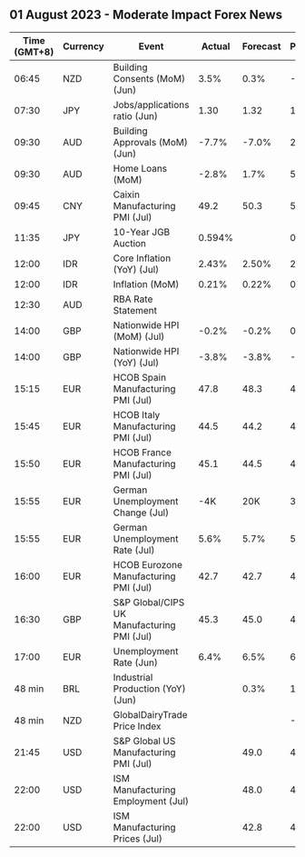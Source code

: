 ## 01 August 2023 - Moderate Impact Forex News

| Time (GMT+8) | Currency | Event | Actual | Forecast | Previous |
|------|----------|-------|--------|----------|----------|
| 06:45 | NZD | Building Consents (MoM) (Jun) | 3.5% | 0.3% | -2.3% |
| 07:30 | JPY | Jobs/applications ratio (Jun) | 1.30 | 1.32 | 1.31 |
| 09:30 | AUD | Building Approvals (MoM) (Jun) | -7.7% | -7.0% | 20.5% |
| 09:30 | AUD | Home Loans (MoM) | -2.8% | 1.7% | 5.1% |
| 09:45 | CNY | Caixin Manufacturing PMI (Jul) | 49.2 | 50.3 | 50.5 |
| 11:35 | JPY | 10-Year JGB Auction | 0.594% |  | 0.428% |
| 12:00 | IDR | Core Inflation (YoY) (Jul) | 2.43% | 2.50% | 2.58% |
| 12:00 | IDR | Inflation (MoM) | 0.21% | 0.22% | 0.14% |
| 12:30 | AUD | RBA Rate Statement |  |  |  |
| 14:00 | GBP | Nationwide HPI (MoM) (Jul) | -0.2% | -0.2% | 0.1% |
| 14:00 | GBP | Nationwide HPI (YoY) (Jul) | -3.8% | -3.8% | -3.5% |
| 15:15 | EUR | HCOB Spain Manufacturing PMI (Jul) | 47.8 | 48.3 | 48.0 |
| 15:45 | EUR | HCOB Italy Manufacturing PMI (Jul) | 44.5 | 44.2 | 43.8 |
| 15:50 | EUR | HCOB France Manufacturing PMI (Jul) | 45.1 | 44.5 | 46.0 |
| 15:55 | EUR | German Unemployment Change (Jul) | -4K | 20K | 30K |
| 15:55 | EUR | German Unemployment Rate (Jul) | 5.6% | 5.7% | 5.7% |
| 16:00 | EUR | HCOB Eurozone Manufacturing PMI (Jul) | 42.7 | 42.7 | 43.4 |
| 16:30 | GBP | S&P Global/CIPS UK Manufacturing PMI (Jul) | 45.3 | 45.0 | 46.5 |
| 17:00 | EUR | Unemployment Rate (Jun) | 6.4% | 6.5% | 6.4% |
| 48 min | BRL | Industrial Production (YoY) (Jun) |  | 0.3% | 1.9% |
| 48 min | NZD | GlobalDairyTrade Price Index |  |  | -1.0% |
| 21:45 | USD | S&P Global US Manufacturing PMI (Jul) |  | 49.0 | 46.3 |
| 22:00 | USD | ISM Manufacturing Employment (Jul) |  | 48.0 | 48.1 |
| 22:00 | USD | ISM Manufacturing Prices (Jul) |  | 42.8 | 41.8 |
